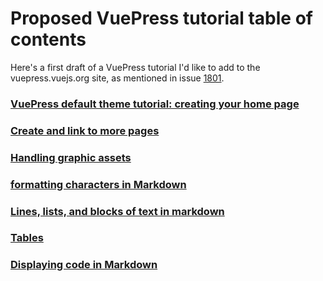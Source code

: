 
# Proposed VuePress tutorial table of contents

Here's a first draft of a VuePress tutorial I'd like to add to the vuepress.vuejs.org site,
as mentioned in issue [1801](https://github.com/vuejs/vuepress/issues/1801).

### [VuePress default theme tutorial: creating your home page](create-home-page.md)
### [Create and link to more pages](create-and-link.md)
### [Handling graphic assets](graphic-assets.md)
### [formatting characters in Markdown](formatting-characters.md)
### [Lines, lists, and blocks of text in markdown](lines-lists-blocks.md)
### [Tables](tables.md)
### [Displaying code in Markdown](code.md)
